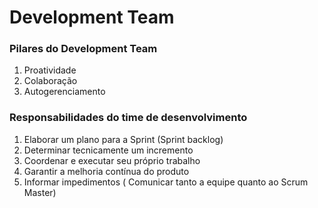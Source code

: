 # Development Team

### Pilares do Development Team

1. Proatividade
2. Colaboração
3. Autogerenciamento

### Responsabilidades do time de desenvolvimento

1. Elaborar um plano para a Sprint (Sprint backlog)
2. Determinar tecnicamente um incremento
3. Coordenar e executar seu próprio trabalho
4. Garantir a melhoria contínua do produto
5. Informar impedimentos ( Comunicar tanto a equipe quanto ao Scrum Master)